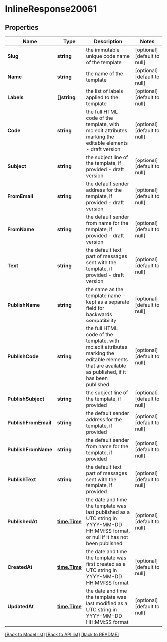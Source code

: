# InlineResponse20061

## Properties
Name | Type | Description | Notes
------------ | ------------- | ------------- | -------------
**Slug** | **string** | the immutable unique code name of the template | [optional] [default to null]
**Name** | **string** | the name of the template | [optional] [default to null]
**Labels** | **[]string** | the list of labels applied to the template | [optional] [default to null]
**Code** | **string** | the full HTML code of the template, with mc:edit attributes marking the editable elements - draft version | [optional] [default to null]
**Subject** | **string** | the subject line of the template, if provided - draft version | [optional] [default to null]
**FromEmail** | **string** | the default sender address for the template, if provided - draft version | [optional] [default to null]
**FromName** | **string** | the default sender from name for the template, if provided - draft version | [optional] [default to null]
**Text** | **string** | the default text part of messages sent with the template, if provided - draft version | [optional] [default to null]
**PublishName** | **string** | the same as the template name - kept as a separate field for backwards compatibility | [optional] [default to null]
**PublishCode** | **string** | the full HTML code of the template, with mc:edit attributes marking the editable elements that are available as published, if it has been published | [optional] [default to null]
**PublishSubject** | **string** | the subject line of the template, if provided | [optional] [default to null]
**PublishFromEmail** | **string** | the default sender address for the template, if provided | [optional] [default to null]
**PublishFromName** | **string** | the default sender from name for the template, if provided | [optional] [default to null]
**PublishText** | **string** | the default text part of messages sent with the template, if provided | [optional] [default to null]
**PublishedAt** | [**time.Time**](time.Time.md) | the date and time the template was last published as a UTC string in YYYY-MM-DD HH:MM:SS format, or null if it has not been published | [optional] [default to null]
**CreatedAt** | [**time.Time**](time.Time.md) | the date and time the template was first created as a UTC string in YYYY-MM-DD HH:MM:SS format | [optional] [default to null]
**UpdatedAt** | [**time.Time**](time.Time.md) | the date and time the template was last modified as a UTC string in YYYY-MM-DD HH:MM:SS format | [optional] [default to null]

[[Back to Model list]](../README.md#documentation-for-models) [[Back to API list]](../README.md#documentation-for-api-endpoints) [[Back to README]](../README.md)


